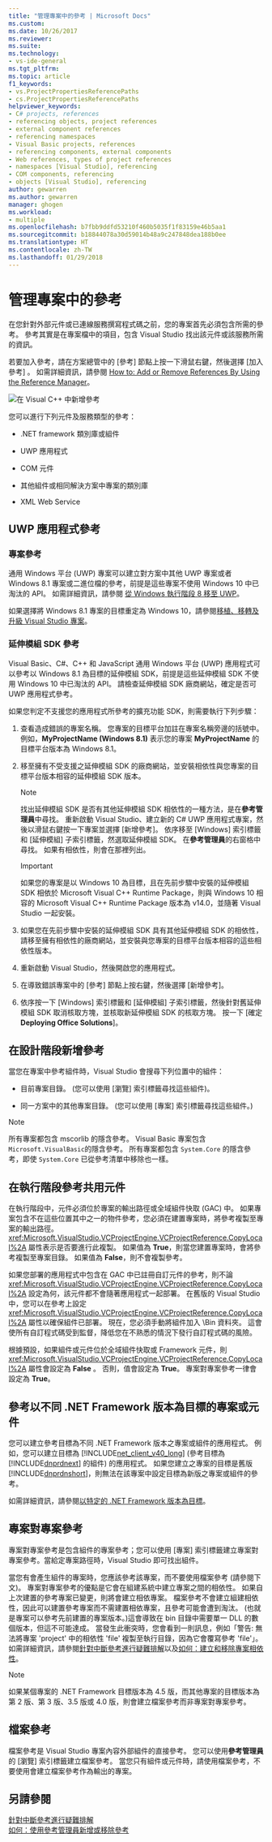 ```yaml
---
title: "管理專案中的參考 | Microsoft Docs"
ms.custom: 
ms.date: 10/26/2017
ms.reviewer: 
ms.suite: 
ms.technology:
- vs-ide-general
ms.tgt_pltfrm: 
ms.topic: article
f1_keywords:
- vs.ProjectPropertiesReferencePaths
- cs.ProjectPropertiesReferencePaths
helpviewer_keywords:
- C# projects, references
- referencing objects, project references
- external component references
- referencing namespaces
- Visual Basic projects, references
- referencing components, external components
- Web references, types of project references
- namespaces [Visual Studio], referencing
- COM components, referencing
- objects [Visual Studio], referencing
author: gewarren
ms.author: gewarren
manager: ghogen
ms.workload:
- multiple
ms.openlocfilehash: b7fbb9ddfd53210f460b5035f1f83159e46b5aa1
ms.sourcegitcommit: b18844078a30d59014b48a9c247848dea188b0ee
ms.translationtype: HT
ms.contentlocale: zh-TW
ms.lasthandoff: 01/29/2018
---
```

# <a name="managing-references-in-a-project"></a>管理專案中的參考

在您針對外部元件或已連線服務撰寫程式碼之前，您的專案首先必須包含所需的參考。 參考其實是在專案檔中的項目，包含 Visual Studio 找出該元件或該服務所需的資訊。

若要加入參考，請在方案總管中的 [參考] 節點上按一下滑鼠右鍵，然後選擇 [加入參考] 。 如需詳細資訊，請參閱 [How to: Add or Remove References By Using the Reference Manager](../ide/how-to-add-or-remove-references-by-using-the-reference-manager.md)。

![在 Visual C&#43;&#43; 中新增參考](../ide/media/vs2015_cpp_add_reference.png "vs2015_cpp_add_reference")

您可以進行下列元件及服務類型的參考：

- .NET framework 類別庫或組件

- UWP 應用程式

- COM 元件

- 其他組件或相同解決方案中專案的類別庫

- XML Web Service

## <a name="uwp-app-references"></a>UWP 應用程式參考

### <a name="project-references"></a>專案參考

通用 Windows 平台 (UWP) 專案可以建立對方案中其他 UWP 專案或者 Windows 8.1 專案或二進位檔的參考，前提是這些專案不使用 Windows 10 中已淘汰的 API。 如需詳細資訊，請參閱 [從 Windows 執行階段 8 移至 UWP](/windows/uwp/porting/w8x-to-uwp-root)。

如果選擇將 Windows 8.1 專案的目標重定為 Windows 10，請參閱[移植、移轉及升級 Visual Studio 專案](../porting/port-migrate-and-upgrade-visual-studio-projects.md)。

### <a name="extension-sdk-references"></a>延伸模組 SDK 參考

Visual Basic、C#、C++ 和 JavaScript 通用 Windows 平台 (UWP) 應用程式可以參考以 Windows 8.1 為目標的延伸模組 SDK，前提是這些延伸模組 SDK 不使用 Windows 10 中已淘汰的 API。 請檢查延伸模組 SDK 廠商網站，確定是否可 UWP 應用程式參考。

如果您判定不支援您的應用程式所參考的擴充功能 SDK，則需要執行下列步驟：

1. 查看造成錯誤的專案名稱。 您專案的目標平台加註在專案名稱旁邊的括號中。 例如，**MyProjectName (Windows 8.1)** 表示您的專案 **MyProjectName** 的目標平台版本為 Windows 8.1。

1. 移至擁有不受支援之延伸模組 SDK 的廠商網站，並安裝相依性與您專案的目標平台版本相容的延伸模組 SDK 版本。

    > [!NOTE]
    > 找出延伸模組 SDK 是否有其他延伸模組 SDK 相依性的一種方法，是在**參考管理員**中尋找。 重新啟動 Visual Studio、建立新的 C# UWP 應用程式專案，然後以滑鼠右鍵按一下專案並選擇 [新增參考]。 依序移至 [Windows] 索引標籤和 [延伸模組] 子索引標籤，然選取延伸模組 SDK。 在**參考管理員**的右窗格中尋找。 如果有相依性，則會在那裡列出。

    > [!IMPORTANT]
    > 如果您的專案是以 Windows 10 為目標，且在先前步驟中安裝的延伸模組 SDK 相依於 Microsoft Visual C++ Runtime Package，則與 Windows 10 相容的 Microsoft Visual C++ Runtime Package 版本為 v14.0，並隨著 Visual Studio 一起安裝。

1. 如果您在先前步驟中安裝的延伸模組 SDK 具有其他延伸模組 SDK 的相依性，請移至擁有相依性的廠商網站，並安裝與您專案的目標平台版本相容的這些相依性版本。

1. 重新啟動 Visual Studio，然後開啟您的應用程式。

1. 在導致錯誤專案中的 [參考] 節點上按右鍵，然後選擇 [新增參考]。

1. 依序按一下 [Windows] 索引標籤和 [延伸模組] 子索引標籤，然後針對舊延伸模組 SDK 取消核取方塊，並核取新延伸模組 SDK 的核取方塊。 按一下 [確定 **Deploying Office Solutions**]。

## <a name="adding-a-reference-at-design-time"></a>在設計階段新增參考

當您在專案中參考組件時，Visual Studio 會搜尋下列位置中的組件：

- 目前專案目錄。 (您可以使用 [瀏覽]  索引標籤尋找這些組件)。

- 同一方案中的其他專案目錄。 (您可以使用 [專案]  索引標籤尋找這些組件。)

> [!NOTE]
> 所有專案都包含 mscorlib 的隱含參考。 Visual Basic 專案包含 `Microsoft.VisualBasic`的隱含參考。 所有專案都包含 `System.Core` 的隱含參考，即使 `System.Core` 已從參考清單中移除也一樣。

## <a name="references-to-shared-components-at-run-time"></a>在執行階段參考共用元件

在執行階段中，元件必須位於專案的輸出路徑或全域組件快取 (GAC) 中。 如果專案包含不在這些位置其中之一的物件參考，您必須在建置專案時，將參考複製至專案的輸出路徑。 <xref:Microsoft.VisualStudio.VCProjectEngine.VCProjectReference.CopyLocal%2A> 屬性表示是否要進行此複製。 如果值為 **True**，則當您建置專案時，會將參考複製至專案目錄。 如果值為 **False**，則不會複製參考。

如果您部署的應用程式中包含在 GAC 中已註冊自訂元件的參考，則不論 <xref:Microsoft.VisualStudio.VCProjectEngine.VCProjectReference.CopyLocal%2A> 設定為何，該元件都不會隨著應用程式一起部署。 在舊版的 Visual Studio 中，您可以在參考上設定 <xref:Microsoft.VisualStudio.VCProjectEngine.VCProjectReference.CopyLocal%2A> 屬性以確保組件已部署。 現在，您必須手動將組件加入 \Bin 資料夾。 這會使所有自訂程式碼受到監督，降低您在不熟悉的情況下發行自訂程式碼的風險。

根據預設，如果組件或元件位於全域組件快取或 Framework 元件，則 <xref:Microsoft.VisualStudio.VCProjectEngine.VCProjectReference.CopyLocal%2A> 屬性會設定為 **False** 。 否則，值會設定為 **True**。 專案對專案參考一律會設定為 **True**。

## <a name="referencing-a-project-or-assembly-that-targets-a-different-version-of-the-net-framework"></a>參考以不同 .NET Framework 版本為目標的專案或元件

您可以建立參考目標為不同 .NET Framework 版本之專案或組件的應用程式。 例如，您可以建立目標為 [!INCLUDE[net_client_v40_long](../deployment/includes/net_client_v40_long_md.md)] (參考目標為 [!INCLUDE[dnprdnext](../ide/includes/dnprdnext_md.md)] 的組件) 的應用程式。 如果您建立之專案的目標是舊版 [!INCLUDE[dnprdnshort](../code-quality/includes/dnprdnshort_md.md)]，則無法在該專案中設定目標為新版之專案或組件的參考。

如需詳細資訊，請參閱[以特定的 .NET Framework 版本為目標](../ide/targeting-a-specific-dotnet-framework-version.md)。

## <a name="project-to-project-references"></a>專案對專案參考

專案對專案參考是包含組件的專案參考；您可以使用 [專案]  索引標籤建立專案對專案參考。當給定專案路徑時，Visual Studio 即可找出組件。

當您有會產生組件的專案時，您應該參考該專案，而不要使用檔案參考 (請參閱下文)。 專案對專案參考的優點是它會在組建系統中建立專案之間的相依性。 如果自上次建置的參考專案已變更，則將會建立相依專案。 檔案參考不會建立組建相依性，因此可以建置參考專案而不需建置相依專案，且參考可能會遭到淘汰。 (也就是專案可以參考先前建置的專案版本。)這會導致在 bin 目錄中需要單一 DLL 的數個版本，但這不可能達成。 當發生此衝突時，您會看到一則訊息，例如「警告: 無法將專案 'project' 中的相依性 'file' 複製至執行目錄，因為它會覆寫參考 'file'」。 如需詳細資訊，請參閱[針對中斷參考進行疑難排解](../ide/troubleshooting-broken-references.md)以及[如何：建立和移除專案相依性](../ide/how-to-create-and-remove-project-dependencies.md)。

> [!NOTE]
> 如果某個專案的 .NET Framework 目標版本為 4.5 版，而其他專案的目標版本為第 2 版、第 3 版、3.5 版或 4.0 版，則會建立檔案參考而非專案對專案參考。

## <a name="file-references"></a>檔案參考

檔案參考是 Visual Studio 專案內容外部組件的直接參考。 您可以使用**參考管理員**的 [瀏覽] 索引標籤建立檔案參考。 當您只有組件或元件時，請使用檔案參考，不要使用會建立檔案參考作為輸出的專案。

## <a name="see-also"></a>另請參閱

[針對中斷參考進行疑難排解](../ide/troubleshooting-broken-references.md)  
[如何：使用參考管理員新增或移除參考](../ide/how-to-add-or-remove-references-by-using-the-reference-manager.md)
